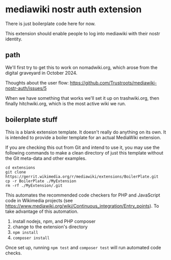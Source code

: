 # mediawiki nostr auth extension

There is just boilerplate code here for now.

This extension should enable people to log into mediawiki with their nostr identity.


## path

We'll first try to get this to work on nomadwiki.org, which arose from the digital graveyard in October 2024.

Thoughts about the user flow: https://github.com/Trustroots/mediawiki-nostr-auth/issues/5

When we have something that works we'll set it up on trashwiki.org, then finally hitchwiki.org, which is the most active wiki we run.



## boilerplate stuff

This is a blank extension template. It doesn't really do anything on its own.
It is intended to provide a boiler template for an actual MediaWiki extension.

If you are checking this out from Git and intend to use it, you may use the
following commands to make a clean directory of just this template without the
Git meta-data and other examples.

	cd extensions
	git clone https://gerrit.wikimedia.org/r/mediawiki/extensions/BoilerPlate.git
	cp -r BoilerPlate ./MyExtension
	rm -rf ./MyExtension/.git

This automates the recommended code checkers for PHP and JavaScript code in Wikimedia projects
(see https://www.mediawiki.org/wiki/Continuous_integration/Entry_points).
To take advantage of this automation.

1. install nodejs, npm, and PHP composer
2. change to the extension's directory
3. `npm install`
4. `composer install`

Once set up, running `npm test` and `composer test` will run automated code checks.
